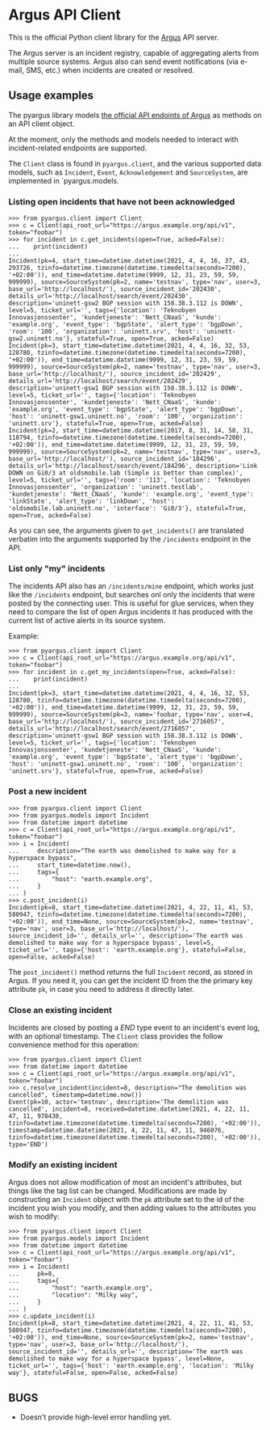 # Argus API Client

This is the official Python client library for the 
[Argus](https://github.com/Uninett/Argus) API server.

The Argus server is an incident registry, capable of aggregating alerts from 
multiple source systems. Argus also can send event notifications (via e-mail,
SMS, etc.) when incidents are created or resolved.

## Usage examples

The pyargus library models [the official API endoints of
Argus](https://argus-server.readthedocs.io/en/latest/api.html) as methods on an
API client object.

At the moment, only the methods and models needed to interact with
incident-related endpoints are supported.

The `Client` class is found in `pyargus.client`, and the various supported data
models, such as `Incident`, `Event`, `Acknowledgement` and `SourceSystem`, are
implemented in `pyargus.models.

### Listing open incidents that have not been acknowledged

```pycon
>>> from pyargus.client import Client
>>> c = Client(api_root_url="https://argus.example.org/api/v1", token="foobar")
>>> for incident in c.get_incidents(open=True, acked=False):
...    print(incident)
...
Incident(pk=4, start_time=datetime.datetime(2021, 4, 4, 16, 37, 43, 293726, tzinfo=datetime.timezone(datetime.timedelta(seconds=7200), '+02:00')), end_time=datetime.datetime(9999, 12, 31, 23, 59, 59, 999999), source=SourceSystem(pk=2, name='testnav', type='nav', user=3, base_url='http://localhost/'), source_incident_id='202430', details_url='http://localhost/search/event/202430', description='uninett-gsw2 BGP session with 158.38.3.112 is DOWN', level=5, ticket_url='', tags={'location': 'Teknobyen Innovasjonssenter', 'kundetjeneste': 'Nett_CNaaS', 'kunde': 'example.org', 'event_type': 'bgpState', 'alert_type': 'bgpDown', 'room': '100', 'organization': 'uninett.srv', 'host': 'uninett-gsw2.uninett.no'}, stateful=True, open=True, acked=False)
Incident(pk=3, start_time=datetime.datetime(2021, 4, 4, 16, 32, 53, 128780, tzinfo=datetime.timezone(datetime.timedelta(seconds=7200), '+02:00')), end_time=datetime.datetime(9999, 12, 31, 23, 59, 59, 999999), source=SourceSystem(pk=2, name='testnav', type='nav', user=3, base_url='http://localhost/'), source_incident_id='202429', details_url='http://localhost/search/event/202429', description='uninett-gsw1 BGP session with 158.38.3.112 is DOWN', level=5, ticket_url='', tags={'location': 'Teknobyen Innovasjonssenter', 'kundetjeneste': 'Nett_CNaaS', 'kunde': 'example.org', 'event_type': 'bgpState', 'alert_type': 'bgpDown', 'host': 'uninett-gsw1.uninett.no', 'room': '100', 'organization': 'uninett.srv'}, stateful=True, open=True, acked=False)
Incident(pk=2, start_time=datetime.datetime(2017, 8, 31, 14, 58, 31, 118794, tzinfo=datetime.timezone(datetime.timedelta(seconds=7200), '+02:00')), end_time=datetime.datetime(9999, 12, 31, 23, 59, 59, 999999), source=SourceSystem(pk=2, name='testnav', type='nav', user=3, base_url='http://localhost/'), source_incident_id='184296', details_url='http://localhost/search/event/184296', description='Link DOWN on Gi0/3 at oldsmobile.lab (Simple is better than complex)', level=5, ticket_url='', tags={'room': '113', 'location': 'Teknobyen Innovasjonssenter', 'organization': 'uninett.testlab', 'kundetjeneste': 'Nett_CNaaS', 'kunde': 'example.org', 'event_type': 'linkState', 'alert_type': 'linkDown', 'host': 'oldsmobile.lab.uninett.no', 'interface': 'Gi0/3'}, stateful=True, open=True, acked=False)
```

As you can see, the arguments given to `get_incidents()` are translated
verbatim into the arguments supported by the `/incidents` endpoint in the API.

### List only "my" incidents

The incidents API also has an `/incidents/mine` endpoint, which works just like
the `/incidents` endpoint, but searches onl only the incidents that were posted
by the connecting user. This is useful for glue services, when they need to
compare the list of open Argus incidents it has produced with the current list
of active alerts in its source system.

Example:

```pycon
>>> from pyargus.client import Client
>>> c = Client(api_root_url="https://argus.example.org/api/v1", token="foobar")
>>> for incident in c.get_my_incidents(open=True, acked=False):
...    print(incident)
...
Incident(pk=3, start_time=datetime.datetime(2021, 4, 4, 16, 32, 53, 128780, tzinfo=datetime.timezone(datetime.timedelta(seconds=7200), '+02:00')), end_time=datetime.datetime(9999, 12, 31, 23, 59, 59, 999999), source=SourceSystem(pk=3, name='foobar, type='nav', user=4, base_url='http://localhost/'), source_incident_id='2716057', details_url='http://localhost/search/event/2716057', description='uninett-gsw1 BGP session with 158.38.3.112 is DOWN', level=5, ticket_url='', tags={'location': 'Teknobyen Innovasjonssenter', 'kundetjeneste': 'Nett_CNaaS', 'kunde': 'example.org', 'event_type': 'bgpState', 'alert_type': 'bgpDown', 'host': 'uninett-gsw1.uninett.no', 'room': '100', 'organization': 'uninett.srv'}, stateful=True, open=True, acked=False)
```

### Post a new incident

```pycon
>>> from pyargus.client import Client
>>> from pyargus.models import Incident
>>> from datetime import datetime
>>> c = Client(api_root_url="https://argus.example.org/api/v1", token="foobar")
>>> i = Incident(
...     description="The earth was demolished to make way for a hyperspace bypass", 
...     start_time=datetime.now(),
...     tags={
...         "host": "earth.example.org",
...     }
... )
>>> c.post_incident(i)
Incident(pk=8, start_time=datetime.datetime(2021, 4, 22, 11, 41, 53, 580947, tzinfo=datetime.timezone(datetime.timedelta(seconds=7200), '+02:00')), end_time=None, source=SourceSystem(pk=2, name='testnav', type='nav', user=3, base_url='http://localhost/'), source_incident_id='', details_url='', description='The earth was demolished to make way for a hyperspace bypass', level=5, ticket_url='', tags={'host': 'earth.example.org'}, stateful=False, open=False, acked=False)
```

The `post_incident()` method returns the full `Incident` record, as stored in
Argus. If you need it, you can get the incident ID from the the primary key
attribute `pk`, in case you need to address it directly later.

### Close an existing incident

Incidents are closed by posting a *END* type event to an incident's event
log, with an optional timestamp. The `Client` class provides the follow
convenience method for this operation:

```pycon
>>> from pyargus.client import Client
>>> from datetime import datetime
>>> c = Client(api_root_url="https://argus.example.org/api/v1", token="foobar")
>>> c.resolve_incident(incident=8, description="The demolition was cancelled", timestamp=datetime.now())
Event(pk=10, actor='testnav', description='The demolition was cancelled', incident=8, received=datetime.datetime(2021, 4, 22, 11, 47, 11, 978438, tzinfo=datetime.timezone(datetime.timedelta(seconds=7200), '+02:00')), timestamp=datetime.datetime(2021, 4, 22, 11, 47, 11, 946076, tzinfo=datetime.timezone(datetime.timedelta(seconds=7200), '+02:00')), type='END')
```

### Modify an existing incident

Argus does not allow modification of most an incident's attributes, but things
like the tag list can be changed. Modifications are made by constructing an
`Incident` object with the `pk` attribute set to the id of the incident you
wish you modify, and then adding values to the attributes you wish to modify:

```pycon
>>> from pyargus.client import Client
>>> from pyargus.models import Incident
>>> from datetime import datetime
>>> c = Client(api_root_url="https://argus.example.org/api/v1", token="foobar")
>>> i = Incident(
...     pk=8,
...     tags={
...         "host": "earth.example.org",
...         "location": "Milky way",
...     }
... )
>>> c.update_incident(i)
Incident(pk=8, start_time=datetime.datetime(2021, 4, 22, 11, 41, 53, 580947, tzinfo=datetime.timezone(datetime.timedelta(seconds=7200), '+02:00')), end_time=None, source=SourceSystem(pk=2, name='testnav', type='nav', user=3, base_url='http://localhost/'), source_incident_id='', details_url='', description='The earth was demolished to make way for a hyperspace bypass', level=None, ticket_url='', tags={'host': 'earth.example.org', 'location': 'Milky way'}, stateful=False, open=False, acked=False)

```

## BUGS

* Doesn't provide high-level error handling yet.

